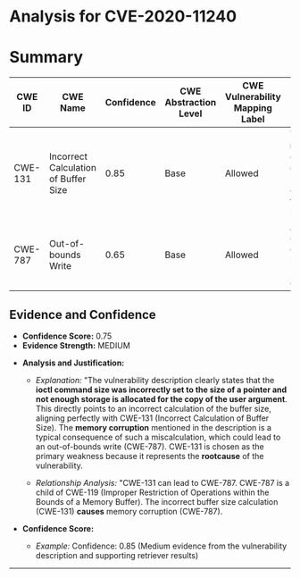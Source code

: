 # Analysis for CVE-2020-11240

# Summary
| CWE ID | CWE Name | Confidence | CWE Abstraction Level | CWE Vulnerability Mapping Label | CWE-Vulnerability Mapping Notes |
|---|---|---|---|---|---|
| CWE-131 | Incorrect Calculation of Buffer Size | 0.85 | Base | Allowed | The **rootcause** directly describes an incorrect calculation of the buffer size. |
| CWE-787 | Out-of-bounds Write | 0.65 | Base | Allowed | A consequence of the incorrect buffer size calculation. |

## Evidence and Confidence

*   **Confidence Score:** 0.75
*   **Evidence Strength:** MEDIUM

- **Analysis and Justification:**  
  - *Explanation:* "The vulnerability description clearly states that the **ioctl command size was incorrectly set to the size of a pointer and not enough storage is allocated for the copy of the user argument**. This directly points to an incorrect calculation of the buffer size, aligning perfectly with CWE-131 (Incorrect Calculation of Buffer Size). The **memory corruption** mentioned in the description is a typical consequence of such a miscalculation, which could lead to an out-of-bounds write (CWE-787). CWE-131 is chosen as the primary weakness because it represents the **rootcause** of the vulnerability.

  - *Relationship Analysis:* "CWE-131 can lead to CWE-787. CWE-787 is a child of CWE-119 (Improper Restriction of Operations within the Bounds of a Memory Buffer). The incorrect buffer size calculation (CWE-131) **causes** memory corruption (CWE-787).

- **Confidence Score:**  
  - *Example:* Confidence: 0.85 (Medium evidence from the vulnerability description and supporting retriever results)

---